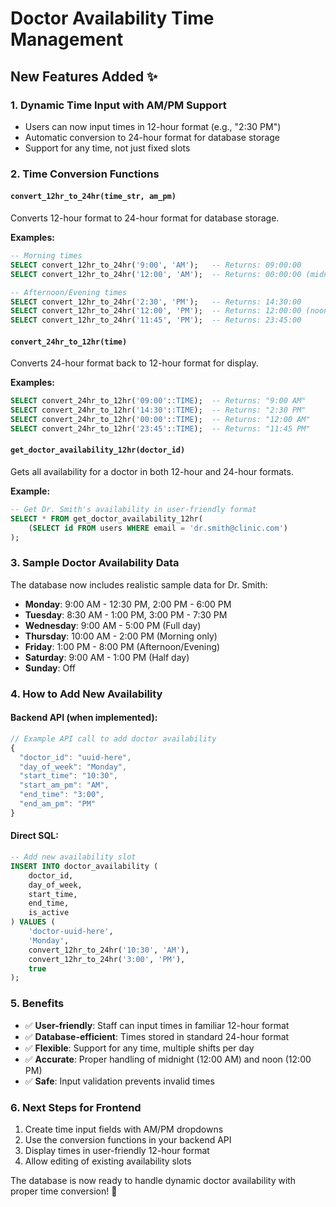 # Doctor Availability Time Management

## New Features Added ✨

### 1. **Dynamic Time Input with AM/PM Support**
- Users can now input times in 12-hour format (e.g., "2:30 PM")
- Automatic conversion to 24-hour format for database storage
- Support for any time, not just fixed slots

### 2. **Time Conversion Functions**

#### `convert_12hr_to_24hr(time_str, am_pm)`
Converts 12-hour format to 24-hour format for database storage.

**Examples:**
```sql
-- Morning times
SELECT convert_12hr_to_24hr('9:00', 'AM');   -- Returns: 09:00:00
SELECT convert_12hr_to_24hr('12:00', 'AM');  -- Returns: 00:00:00 (midnight)

-- Afternoon/Evening times
SELECT convert_12hr_to_24hr('2:30', 'PM');   -- Returns: 14:30:00
SELECT convert_12hr_to_24hr('12:00', 'PM');  -- Returns: 12:00:00 (noon)
SELECT convert_12hr_to_24hr('11:45', 'PM');  -- Returns: 23:45:00
```

#### `convert_24hr_to_12hr(time)`
Converts 24-hour format back to 12-hour format for display.

**Examples:**
```sql
SELECT convert_24hr_to_12hr('09:00'::TIME);  -- Returns: "9:00 AM"
SELECT convert_24hr_to_12hr('14:30'::TIME);  -- Returns: "2:30 PM"
SELECT convert_24hr_to_12hr('00:00'::TIME);  -- Returns: "12:00 AM"
SELECT convert_24hr_to_12hr('23:45'::TIME);  -- Returns: "11:45 PM"
```

#### `get_doctor_availability_12hr(doctor_id)`
Gets all availability for a doctor in both 12-hour and 24-hour formats.

**Example:**
```sql
-- Get Dr. Smith's availability in user-friendly format
SELECT * FROM get_doctor_availability_12hr(
    (SELECT id FROM users WHERE email = 'dr.smith@clinic.com')
);
```

### 3. **Sample Doctor Availability Data**
The database now includes realistic sample data for Dr. Smith:

- **Monday**: 9:00 AM - 12:30 PM, 2:00 PM - 6:00 PM
- **Tuesday**: 8:30 AM - 1:00 PM, 3:00 PM - 7:30 PM  
- **Wednesday**: 9:00 AM - 5:00 PM (Full day)
- **Thursday**: 10:00 AM - 2:00 PM (Morning only)
- **Friday**: 1:00 PM - 8:00 PM (Afternoon/Evening)
- **Saturday**: 9:00 AM - 1:00 PM (Half day)
- **Sunday**: Off

### 4. **How to Add New Availability**

#### Backend API (when implemented):
```javascript
// Example API call to add doctor availability
{
  "doctor_id": "uuid-here",
  "day_of_week": "Monday",
  "start_time": "10:30",
  "start_am_pm": "AM",
  "end_time": "3:00", 
  "end_am_pm": "PM"
}
```

#### Direct SQL:
```sql
-- Add new availability slot
INSERT INTO doctor_availability (
    doctor_id, 
    day_of_week, 
    start_time, 
    end_time, 
    is_active
) VALUES (
    'doctor-uuid-here',
    'Monday',
    convert_12hr_to_24hr('10:30', 'AM'),
    convert_12hr_to_24hr('3:00', 'PM'),
    true
);
```

### 5. **Benefits**
- ✅ **User-friendly**: Staff can input times in familiar 12-hour format
- ✅ **Database-efficient**: Times stored in standard 24-hour format
- ✅ **Flexible**: Support for any time, multiple shifts per day
- ✅ **Accurate**: Proper handling of midnight (12:00 AM) and noon (12:00 PM)
- ✅ **Safe**: Input validation prevents invalid times

### 6. **Next Steps for Frontend**
1. Create time input fields with AM/PM dropdowns
2. Use the conversion functions in your backend API
3. Display times in user-friendly 12-hour format
4. Allow editing of existing availability slots

The database is now ready to handle dynamic doctor availability with proper time conversion! 🎯
